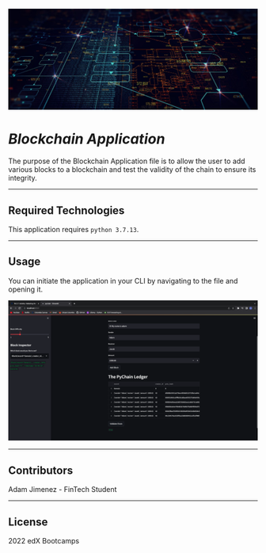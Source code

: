 ![An image for the header of the Repository](blockchain-header.png)

# *Blockchain Application*

The purpose of the Blockchain Application file is to allow the user to add various blocks to a blockchain and test the validity of the chain to ensure its integrity.

---

## **Required Technologies**

This application requires `python 3.7.13`.

---

## Usage

You can initiate the application in your CLI by navigating to the file and opening it.

![An image for the applications UI](screenshot.png)

---

## Contributors

Adam Jimenez - FinTech Student

---

## License

2022 edX Bootcamps

